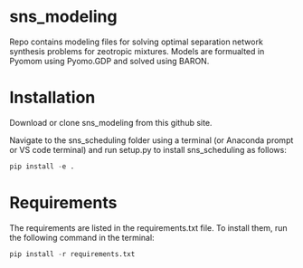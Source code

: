 # sns_modeling

Repo contains modeling files for solving optimal separation network synthesis problems for zeotropic mixtures. Models are formualted in Pyomom using Pyomo.GDP and solved using BARON. 

# Installation

Download or clone sns_modeling from this github site. 

Navigate to the sns_scheduling folder using a terminal (or Anaconda prompt or VS code terminal) and run setup.py to install sns_scheduling as follows:

```python
pip install -e . 
```



# Requirements
 
The requirements are listed in the requirements.txt file. To install them, run the following command in the terminal:

```python 
pip install -r requirements.txt
```
